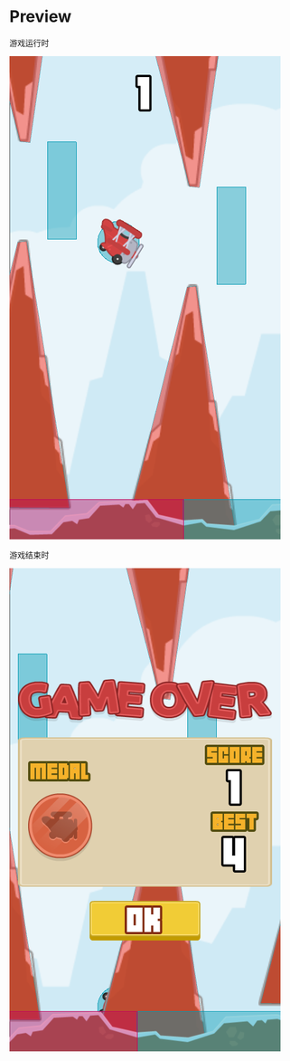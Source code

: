# Preview

游戏运行时

![game-running](readme-assets/game-running.png)

游戏结束时

![game-over](readme-assets/game-over.png)
